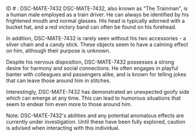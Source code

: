 ID # : DSC-MATE-7432
DSC-MATE-7432, also known as "The Trainman", is a human male employed as a train driver. He can always be identified by his frightened mouth and normal glasses. His head is typically adorned with a bucket hat, and a red victory band can often be found on his forehead.

In addition, DSC-MATE-7432 is rarely seen without his two accessories - a silver chain and a candy stick. These objects seem to have a calming effect on him, although their purpose is unknown.

Despite his nervous disposition, DSC-MATE-7432 possesses a strong desire for harmony and social connections. He often engages in playful banter with colleagues and passengers alike, and is known for telling jokes that can leave those around him in stitches.

Interestingly, DSC-MATE-7432 has demonstrated an unexpected goofy side which can emerge at any time. This can lead to humorous situations that seem to endear him even more to those around him.

Note: DSC-MATE-7432's abilities and any potential anomalous effects are currently under investigation. Until these have been fully explored, caution is advised when interacting with this individual.